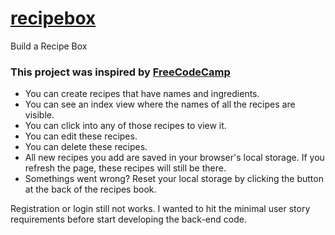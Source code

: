 # <a href="https://cselko.offyoucode.co.uk/fcc/take_home/recipes/" taarget="_blank">recipebox</a>
Build a Recipe Box

<h3>This project was inspired by <a href="https://www.freecodecamp.org/learn/coding-interview-prep/take-home-projects/build-a-recipe-box" target="_blank">FreeCodeCamp</a></h3>

<ul>
  <li>You can create recipes that have names and ingredients.</li>
  <li>You can see an index view where the names of all the recipes are visible.</li>
  <li>You can click into any of those recipes to view it.</li>
  <li>You can edit these recipes.</li>
  <li>You can delete these recipes.</li>
  <li>All new recipes you add are saved in your browser's local storage. If you refresh the page, these recipes will still be there.</li>
  <li>Somethings went wrong? Reset your local storage by clicking the button at the back of the recipes book.</li>
</ul>

Registration or login still not works. I wanted to hit the minimal user story requirements before start developing the back-end code.
